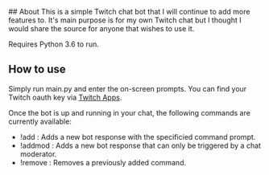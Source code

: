 ## About
This is a simple Twitch chat bot that I will continue to add more features to. It's main purpose is for my own Twitch chat but I thought I would share the source for anyone that wishes to use it.

Requires Python 3.6 to run.

## How to use
Simply run main.py and enter the on-screen prompts. You can find your Twitch oauth key via [Twitch Apps](https://twitchapps.com/tmi/).

Once the bot is up and running in your chat, the following commands are currently available:
- !add <prompt> <response>: Adds a new bot response with the specificied command prompt.
- !addmod <prompt> <response>: Adds a new bot response that can only be triggered by a chat moderator.
- !remove <prompt>: Removes a previously added command.
